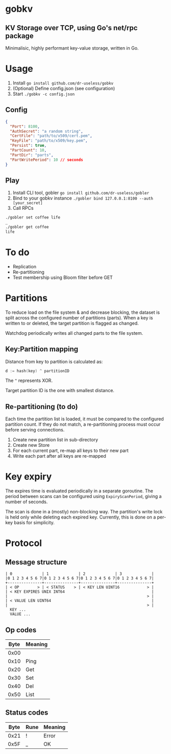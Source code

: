 # gobkv
## KV Storage over TCP, using Go's net/rpc package
Minimalisic, highly performant key-value storage, written in Go.

# Usage
1. Install `go install github.com/dr-useless/gobkv`
2. (Optional) Define config.json (see configuration)
3. Start `./gobkv -c config.json`

## Config
```json
{
  "Port": 8100,
  "AuthSecret": "a random string",
  "CertFile": "path/to/x509/cert.pem",
  "KeyFile": "path/to/x509/key.pem",
  "Persist": true,
  "PartCount": 10,
  "PartDir": "parts",
  "PartWritePeriod": 10 // seconds
}
```

## Play
1. Install CLI tool, gobler
  `go install github.com/dr-useless/gobler`
2. Bind to your gobkv instance
  `./gobler bind 127.0.0.1:8100 --auth [your_secret]`
3. Call RPCs
```bash
./gobler set coffee life
_
./gobler get coffee
life
```

# To do
- Replication
- Re-partitioning
- Test membership using Bloom filter before GET

# Partitions
To reduce load on the file system & and decrease blocking, the dataset is split across the configured number of partitions (parts). When a key is written to or deleted, the target partition is flagged as changed.

Watchdog periodically writes all changed parts to the file system.

## Key:Partition mapping
Distance from key to partition is calculated as:
```go
d := hash(key) ^ partitionID
```
The `^` represents XOR.

Target partition ID is the one with smallest distance.

## Re-partitioning (to do)
Each time the partition list is loaded, it must be compared to the configured partition count. If they do not match, a re-partitioning process must occur before serving connections.

1. Create new partition list in sub-directory
2. Create new Store
3. For each current part, re-map all keys to their new part
4. Write each part after all keys are re-mapped

# Key expiry
The expires time is evaluated periodically in a separate goroutine. The period between scans can be configured using `ExpiryScanPeriod`, giving a number of seconds.

The scan is done in a (mostly) non-blocking way. The partition's write lock is held only while deleting each expired key. Currently, this is done on a per-key basis for simplicity.

# Protocol
## Message structure
```
| 0             | 1             | 2             | 3             |
|0 1 2 3 4 5 6 7|0 1 2 3 4 5 6 7|0 1 2 3 4 5 6 7|0 1 2 3 4 5 6 7|
+---------------+---------------+---------------+---------------+
| < OP        > | < STATUS    > | < KEY LEN UINT16            > |
| < KEY EXPIRES UNIX INT64                                      |
|                                                             > |
| < VALUE LEN UINT64                                            |
|                                                             > |
  KEY ...                                                       
  VALUE ...                                                     
```

## Op codes
| Byte | Meaning |
|------|---------|
| 0x00 |         |
| 0x10 | Ping    |
| 0x20 | Get     |
| 0x30 | Set     |
| 0x40 | Del     |
| 0x50 | List    |

## Status codes
| Byte | Rune | Meaning |
|------|------|---------|
| 0x21 | !    | Error   |
| 0x5F | _    | OK      |
